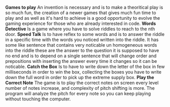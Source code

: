 **Games to play**
An invention is necessary and is to make a theoritical play is so much fun, the creation of a newer games that gives much fun time to play and as well as it's hard to achieve is a good opportunity to evolve the gaming experience for those who are already interested in code.
**Words Detective**
Is a game where you have to solve riddles to reach to the nth door.
**Speed Talk**
Is to have reflex to some words and is to answer the riddle in a specific time with the words you noticed written into the riddle.
It has some like sentence that contains very noticable un homogeneous words into the riddle these are the answer to the question it is supposed to have no end and is to depend on a single sentence that will change order and prepositions with inserting the answer every time it changes so it can be noticable.
**Catch the Box**
Is to have to write down the letter of the box in few milliseconds in order to win the box, collecting the boxes you have to write down the full word in order to pick up the extreme supply box.
**Play the Correct Note**
The game is to play the correct notes on screen every level number of notes increase, and complexity of pitch shifting is more.
The program will analyze the pitch for every note so you can keep playing without touching the computer.
